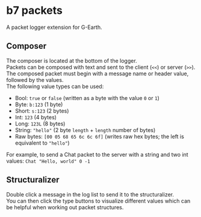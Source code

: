 # b7 packets
A packet logger extension for G-Earth.

## Composer
The composer is located at the bottom of the logger.\
Packets can be composed with text and sent to the client (`<<`) or server (`>>`).\
The composed packet must begin with a message name or header value, followed by the values.\
The following value types can be used:
- Bool: `true` or `false` (written as a byte with the value `0` or `1`)
- Byte: `b:123` (1 byte)
- Short: `s:123` (2 bytes)
- Int: `123` (4 bytes)
- Long: `123L` (8 bytes)
- String: `"hello"` (2 byte `length` + `length` number of bytes)
- Raw bytes: `[00 05 68 65 6c 6c 6f]` (writes raw hex bytes; the left is equivalent to `"hello"`)

For example, to send a Chat packet to the server with a string and two int values: `Chat "Hello, world" 0 -1`

## Structuralizer
Double click a message in the log list to send it to the structuralizer.\
You can then click the type buttons to visualize different values which can be helpful when working out packet structures.
